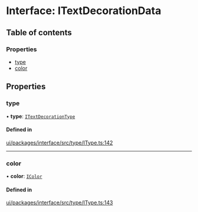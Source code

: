# Interface: ITextDecorationData

## Table of contents

### Properties

- [type](ITextDecorationData.md#type)
- [color](ITextDecorationData.md#color)

## Properties

### type

• **type**: [`ITextDecorationType`](../modules.md#itextdecorationtype)

#### Defined in

[ui/packages/interface/src/type/IType.ts:142](https://github.com/leaferjs/leafer-ui/blob/5313537/packages/interface/src/type/IType.ts#L142)

___

### color

• **color**: [`IColor`](../modules.md#icolor)

#### Defined in

[ui/packages/interface/src/type/IType.ts:143](https://github.com/leaferjs/leafer-ui/blob/5313537/packages/interface/src/type/IType.ts#L143)
